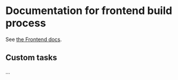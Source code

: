 # Documentation for frontend build process

See [the Frontend docs](https://gitlab.com/byuhbll/lib/python/django-project-template/-/blob/master/frontend.md).


## Custom tasks

...
